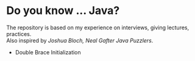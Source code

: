 # Do you know ... Java?

The repository is based on my experience on interviews, giving lectures, practices.  
Also inspired by *Joshua Bloch, Neal Gafter Java Puzzlers*.

* Double Brace Initialization
